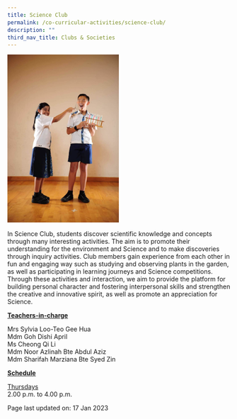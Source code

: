 ```yaml
---
title: Science Club
permalink: /co-curricular-activities/science-club/
description: ""
third_nav_title: Clubs & Societies
---
```

<img style="width: 50%;" src="/images/sciencec.jpeg">
<p>In Science Club, students discover scientific knowledge and concepts through many interesting activities. The aim is to promote their understanding for the environment and Science and to make discoveries through inquiry activities. Club members gain experience from each other in fun and engaging way such as studying and observing plants in the garden, as well as participating in learning journeys and Science competitions. Through these activities and interaction, we aim to provide the platform for building personal character and fostering interpersonal skills and strengthen the creative and innovative spirit, as well as promote an appreciation for Science.</p>
<p><u><strong>Teachers-in-charge</strong></u></p>
<p>Mrs Sylvia Loo-Teo Gee Hua<br>Mdm Goh Dishi April<br>Ms Cheong Qi Li<br>Mdm Noor Azlinah Bte Abdul Aziz<br>Mdm Sharifah Marziana Bte Syed Zin</p>
<p><u><strong>Schedule</strong></u></p>
<p><u>Thursdays</u><br>2.00 p.m. to 4.00 p.m.</p>
<p>Page last updated on: 17 Jan 2023</p>